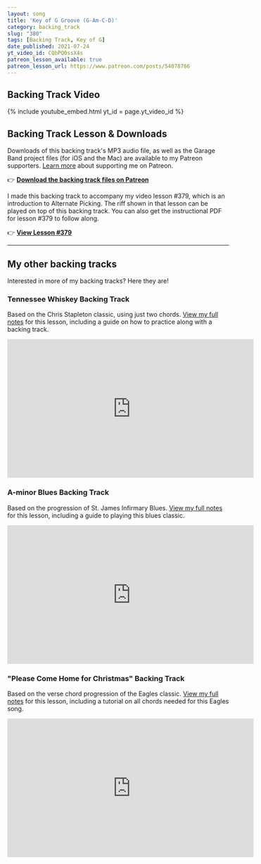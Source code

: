```yaml
---
layout: song
title: 'Key of G Groove (G-Am-C-D)'
category: backing_track
slug: "380"
tags: [Backing Track, Key of G]
date_published: 2021-07-24
yt_video_id: CQbPQ0ssX4s
patreon_lesson_available: true
patreon_lesson_url: https://www.patreon.com/posts/54078766
---
```


## Backing Track Video

{% include youtube_embed.html yt_id = page.yt_video_id %}

## Backing Track Lesson & Downloads

Downloads of this backing track's MP3 audio file, as well as the Garage Band project files (for iOS and the Mac) are available to my Patreon supporters. [Learn more](http://patreon.com/songnotes) about supporting me on Patreon.

👉 <strong>[Download the backing track files on Patreon]({{page.patreon_lesson_url}})</strong>

I made this backing track to accompany my video lesson #379, which is an introduction to Alternate Picking. The riff shown in that lesson can be played on top of this backing track. You can also get the instructional PDF for lesson #379 to follow along.

👉 <strong>[View Lesson #379](http://playsongnotes.com/lessons/379)</strong>

<hr />

## My other backing tracks

Interested in more of my backing tracks? Here they are!

### Tennessee Whiskey Backing Track

Based on the Chris Stapleton classic, using just two chords. [View my full notes](https://playsongnotes.com/lessons/195/) for this lesson, including a guide on how to practice along with a backing track.

<iframe width="560" height="315" src="https://www.youtube.com/embed/iKFtc8WcWPs" frameborder="0" allow="accelerometer; autoplay; encrypted-media; gyroscope; picture-in-picture" allowfullscreen></iframe>


### A-minor Blues Backing Track

Based on the progression of St. James Infirmary Blues. [View my full notes](https://playsongnotes.com/lessons/217/) for this lesson, including a guide to playing this blues classic.

<iframe width="560" height="315" src="https://www.youtube.com/embed/1pdI3_nqJO8" frameborder="0" allow="accelerometer; autoplay; encrypted-media; gyroscope; picture-in-picture" allowfullscreen></iframe>


### "Please Come Home for Christmas" Backing Track

Based on the verse chord progression of the Eagles classic. [View my full notes](https://playsongnotes.com/lessons/199/) for this lesson, including a tutorial on all chords needed for this Eagles song.

<iframe width="560" height="315" src="https://www.youtube.com/embed/omWMQ7XGOBk" frameborder="0" allow="accelerometer; autoplay; encrypted-media; gyroscope; picture-in-picture" allowfullscreen></iframe>
